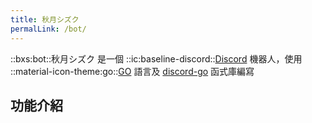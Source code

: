 ```yaml
---
title: 秋月シズク
permalLink: /bot/
---
```

::bxs:bot::秋月シズク 是一個 ::ic:baseline-discord::[Discord](https://discord.com) 機器人，使用 ::material-icon-theme:go::[GO](https://go.dev) 語言及 [discord-go](https://github.com/bwmarrin/discordgo#discordgo) 函式庫編寫


## 功能介紹
<LinkCard title="簡易 Modrinth 搜尋" href="./modrinth_search/" icon="simple-icons:modrinth"></LinkCard>
<LinkCard title="伺服器資訊查詢" href="./server/" icon="material-symbols:info"></LinkCard>
<LinkCard title="使用者資訊查詢" href="./user/" icon="qlementine-icons:user-16"></LinkCard>
<LinkCard title="身分組顏色提取" href="./roles/" icon="famicons:color-wand"></LinkCard>
